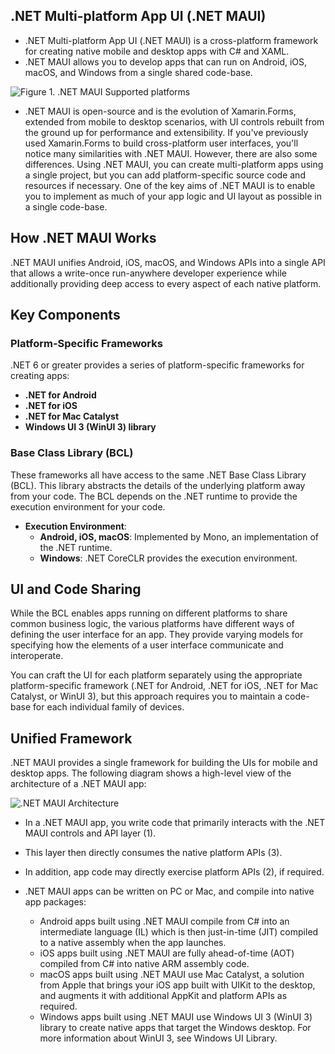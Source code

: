 ## .NET Multi-platform App UI (.NET MAUI)
- .NET Multi-platform App UI (.NET MAUI) is a cross-platform framework for creating native mobile and desktop apps with C# and XAML.
- .NET MAUI allows you to develop apps that can run on Android, iOS, macOS, and Windows from a single shared code-base.

![Figure 1. .NET MAUI Supported platforms](https://github.com/user-attachments/assets/24b1773e-1272-44c7-8280-493bde7279fa)

- .NET MAUI is open-source and is the evolution of Xamarin.Forms, extended from mobile to desktop scenarios, with UI controls rebuilt from the ground up for performance and extensibility. If you've previously used Xamarin.Forms to build cross-platform user interfaces, you'll notice many similarities with .NET MAUI. However, there are also some differences. Using .NET MAUI, you can create multi-platform apps using a single project, but you can add platform-specific source code and resources if necessary. One of the key aims of .NET MAUI is to enable you to implement as much of your app logic and UI layout as possible in a single code-base.

## How .NET MAUI Works

.NET MAUI unifies Android, iOS, macOS, and Windows APIs into a single API that allows a write-once run-anywhere developer experience while additionally providing deep access to every aspect of each native platform.

## Key Components

### Platform-Specific Frameworks
.NET 6 or greater provides a series of platform-specific frameworks for creating apps:
- **.NET for Android**
- **.NET for iOS**
- **.NET for Mac Catalyst**
- **Windows UI 3 (WinUI 3) library**

### Base Class Library (BCL)
These frameworks all have access to the same .NET Base Class Library (BCL). This library abstracts the details of the underlying platform away from your code. The BCL depends on the .NET runtime to provide the execution environment for your code.

- **Execution Environment**:
  - **Android, iOS, macOS**: Implemented by Mono, an implementation of the .NET runtime.
  - **Windows**: .NET CoreCLR provides the execution environment.

## UI and Code Sharing

While the BCL enables apps running on different platforms to share common business logic, the various platforms have different ways of defining the user interface for an app. They provide varying models for specifying how the elements of a user interface communicate and interoperate.

You can craft the UI for each platform separately using the appropriate platform-specific framework (.NET for Android, .NET for iOS, .NET for Mac Catalyst, or WinUI 3), but this approach requires you to maintain a code-base for each individual family of devices.

## Unified Framework

.NET MAUI provides a single framework for building the UIs for mobile and desktop apps. The following diagram shows a high-level view of the architecture of a .NET MAUI app:

![.NET MAUI Architecture](https://github.com/user-attachments/assets/8d7e4a39-b0e0-4c2a-81f5-c690ff4b3e84)

- In a .NET MAUI app, you write code that primarily interacts with the .NET MAUI controls and API layer (1).
- This layer then directly consumes the native platform APIs (3).
- In addition, app code may directly exercise platform APIs (2), if required.

- .NET MAUI apps can be written on PC or Mac, and compile into native app packages:
  - Android apps built using .NET MAUI compile from C# into an intermediate language (IL) which is then just-in-time (JIT) compiled to a native assembly when the app launches.
  - iOS apps built using .NET MAUI are fully ahead-of-time (AOT) compiled from C# into native ARM assembly code.
  - macOS apps built using .NET MAUI use Mac Catalyst, a solution from Apple that brings your iOS app built with UIKit to the desktop, and augments it with additional AppKit and platform APIs as required.
  - Windows apps built using .NET MAUI use Windows UI 3 (WinUI 3) library to create native apps that target the Windows desktop. For more information about WinUI 3, see Windows UI Library.


